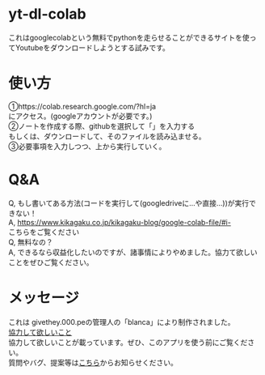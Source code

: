 # yt-dl-colab
これはgooglecolabという無料でpythonを走らせることができるサイトを使ってYoutubeをダウンロードしようとする試みです。
# 使い方
①https://colab.research.google.com/?hl=ja<br>にアクセス。(googleアカウントが必要です。)<br>
②ノートを作成する際、githubを選択して「」を入力する<br>
もしくは、ダウンロードして、そのファイルを読み込ませる。<br>
③必要事項を入力しつつ、上から実行していく。<br>
# Q&A
Q, もし書いてある方法(コードを実行して(googledriveに...や直接...))が実行できない！<br>
A, https://www.kikagaku.co.jp/kikagaku-blog/google-colab-file/#i-<br>
こちらをご覧ください<br>
Q, 無料なの？<br>
A, できるなら収益化したいのですが、諸事情によりやめました。協力て欲しいことをぜひご覧ください。
# メッセージ
これは givethey.000.peの管理人の「blanca」により制作されました。<br>
[協力して欲しいこと](http://givethey.000.pe/forum/index.php?topic=10.0)<br>
協力して欲しいことが載っています。ぜひ、このアプリを使う前にご覧ください。<br>
質問やバグ、提案等は[こちら](http://givethey.000.pe/forum/index.php?topic=9.0)からお知らせください。
